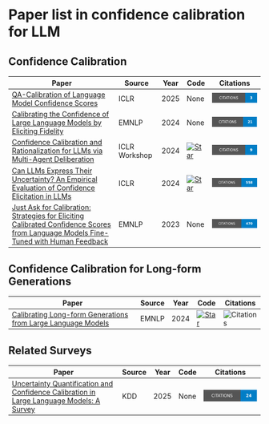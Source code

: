 # Paper list in confidence calibration for LLM

## Confidence Calibration
| Paper | Source | Year| Code| Citations |
|-------|-------|-------|-------|-------|
|[QA-Calibration of Language Model Confidence Scores](https://openreview.net/forum?id=D2hhkU5O48)|ICLR|2025|None|![Citations](badges/QA-Calibration_of_Language_Model_Confidence_Scores.svg)|
|[Calibrating the Confidence of Large Language Models by Eliciting Fidelity](https://aclanthology.org/2024.emnlp-main.173/)|EMNLP|2024|None|![Citations](badges/Calibrating_the_Confidence_of_Large_Language_Models_by_Eliciting_Fidelity.svg)|
|[Confidence Calibration and Rationalization for LLMs via Multi-Agent Deliberation](https://openreview.net/forum?id=UTXtCOWdOM)|ICLR Workshop|2024|[![Star](https://img.shields.io/github/stars/minnesotanlp/collaborative-calibration.svg?style=social&label=Star)](https://github.com/minnesotanlp/collaborative-calibration)|![Citations](badges/Confidence_Calibration_and_Rationalization_for_LLMs_via_Multi-Agent_Deliberation.svg)|
| [Can LLMs Express Their Uncertainty? An Empirical Evaluation of Confidence Elicitation in LLMs](https://openreview.net/forum?id=gjeQKFxFpZ)| ICLR|2024|[![Star](https://img.shields.io/github/stars/MiaoXiong2320/llm-uncertainty.svg?style=social&label=Star)](https://github.com/MiaoXiong2320/llm-uncertainty)|![Citations](badges/Can_LLMs_Express_Their_Uncertainty__An_Empirical_Evaluation_of_Confidence_Elicitation_in_LLMs.svg)|
| [Just Ask for Calibration: Strategies for Eliciting Calibrated Confidence Scores from Language Models Fine-Tuned with Human Feedback](https://aclanthology.org/2023.emnlp-main.330/)| EMNLP|2023|None|![Citations](badges/Just_Ask_for_Calibration__Strategies_for_Eliciting_Calibrated_Confidence_Scores_from_Language_Models_Fine-Tuned_with_Hum.svg)|

## Confidence Calibration for Long-form Generations
| Paper | Source | Year| Code| Citations |
|-------|-------|-------|-------|-------|
| [Calibrating Long-form Generations from Large Language Models](https://aclanthology.org/2024.findings-emnlp.785/)| EMNLP|2024|[![Star](https://img.shields.io/github/stars/kkkevinkkkkk/calibration.svg?style=social&label=Star)](https://github.com/kkkevinkkkkk/calibration)|![Citations]()|

## Related Surveys
| Paper | Source | Year| Code|Citations |
|-------|-------|-------|-------|-------|
| [Uncertainty Quantification and Confidence Calibration in Large Language Models: A Survey](https://dl.acm.org/doi/abs/10.1145/3711896.3736569)| KDD|2025|None|![Citations](badges/Uncertainty_Quantification_and_Confidence_Calibration_in_Large_Language_Models__A_Survey.svg)|

